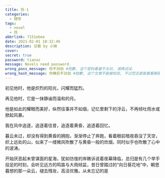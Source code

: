 ```yaml
---
title: 烁·1
categories:
  - 随写
tags:
  - novel
  - 烁
abbrlink: 7151ebee
date: 2021-02-01 18:32:49
description: 记载 by 小妹
cover:
secret: true
password: tianaz
message: Novels need password.
wrong_pass_message: 你不对劲 #抱歉, 这个密码看着不太对, 请再试试.
wrong_hash_message: 你确实不对劲 #抱歉, 这个文章不能被校验, 不过您还是能看看解密后的内容.
---
```


初见他时，他是炽烈的阳光，闪耀而猛烈。

再见他时，它是一抹静谧而温和的月。

他是如此的耀眼而美好，纵然往事并不如烟，记忆里剩下的浮云，不再倾吐雨水或掀起风暴。



我在风中追逐，追逐着往昔，追逐着黄昏，追逐着回忆。

暮云未过，却没有得到黄昏的拥抱，渐渐停止了奔跑，看着眼前暗夜吞没了天空，织上远处的山，似来了一缕微风吹散了与黄昏一般的炊烟，同时似乎也吹散了心中的波涛。



开始厌恶起未曾谋面的星海，犹如彷徨的岸礁诉说着夜幕降临，总归是有几个举手投足的时刻，会听见远方的鸣笛与大雨倾盆，昔日曾踏过的“向日葵花地”中，朝思暮想的那一朵云，褪去残妆，高洁优雅。从未忘记的是